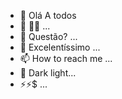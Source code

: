 - 👋 Olá A todos
- 👀 🗿🍷 ...
- 🤔 Questão? ...
- 🧐 Excelentíssimo ...
- 📫 How to reach me ...
- 🫡 Dark light...
- ⚡⚡$  ...

<!---
Douglx15/Douglx15
👾 Programação Git Hub 👾

